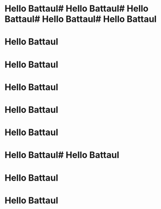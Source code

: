 # Hello Battaul# Hello Battaul# Hello Battaul# Hello Battaul# Hello Battaul


# Hello Battaul
# Hello Battaul
# Hello Battaul
# Hello Battaul
# Hello Battaul
# Hello Battaul# Hello Battaul
# Hello Battaul

# Hello Battaul
